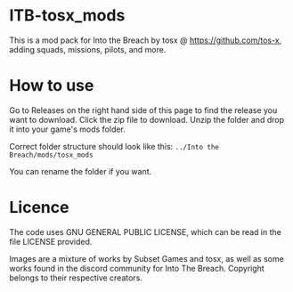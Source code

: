 # ITB-tosx_mods
 This is a mod pack for Into the Breach by tosx @ https://github.com/tos-x, adding squads, missions, pilots, and more.

# How to use
 Go to Releases on the right hand side of this page to find the release you want to download.
 Click the zip file to download.
 Unzip the folder and drop it into your game's mods folder.

 Correct folder structure should look like this: `../Into the Breach/mods/tosx_mods`

 You can rename the folder if you want.

# Licence
 The code uses GNU GENERAL PUBLIC LICENSE, which can be read in the file LICENSE provided.

 Images are a mixture of works by Subset Games and tosx, as well as some works found in the discord community for Into The Breach. Copyright belongs to their respective creators.

